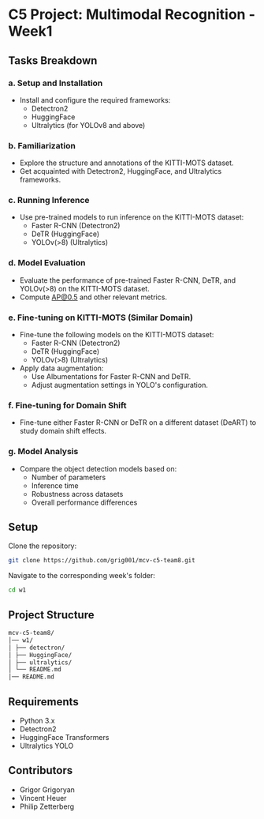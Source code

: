 # C5 Project: Multimodal Recognition - Week1

## Tasks Breakdown

### a. Setup and Installation
- Install and configure the required frameworks:
  - Detectron2
  - HuggingFace
  - Ultralytics (for YOLOv8 and above)

### b. Familiarization
- Explore the structure and annotations of the KITTI-MOTS dataset.
- Get acquainted with Detectron2, HuggingFace, and Ultralytics frameworks.

### c. Running Inference
- Use pre-trained models to run inference on the KITTI-MOTS dataset:
  - Faster R-CNN (Detectron2)
  - DeTR (HuggingFace)
  - YOLOv(>8) (Ultralytics)

### d. Model Evaluation
- Evaluate the performance of pre-trained Faster R-CNN, DeTR, and YOLOv(>8) on the KITTI-MOTS dataset.
- Compute AP@0.5 and other relevant metrics.

### e. Fine-tuning on KITTI-MOTS (Similar Domain)
- Fine-tune the following models on the KITTI-MOTS dataset:
  - Faster R-CNN (Detectron2)
  - DeTR (HuggingFace)
  - YOLOv(>8) (Ultralytics)
- Apply data augmentation:
  - Use Albumentations for Faster R-CNN and DeTR.
  - Adjust augmentation settings in YOLO's configuration.

### f. Fine-tuning for Domain Shift
- Fine-tune either Faster R-CNN or DeTR on a different dataset (DeART) to study domain shift effects.

### g. Model Analysis
- Compare the object detection models based on:
  - Number of parameters
  - Inference time
  - Robustness across datasets
  - Overall performance differences

## Setup

Clone the repository:

```bash
git clone https://github.com/grig001/mcv-c5-team8.git
```
Navigate to the corresponding week's folder:
```bash
cd w1
```

## Project Structure
```bash
mcv-c5-team8/ 
│── w1/
│ ├── detectron/
│ ├── HuggingFace/
│ ├── ultralytics/
│ └── README.md
│── README.md
```

## Requirements
- Python 3.x
- Detectron2
- HuggingFace Transformers
- Ultralytics YOLO



## Contributors

- Grigor Grigoryan
- Vincent Heuer
- Philip Zetterberg

